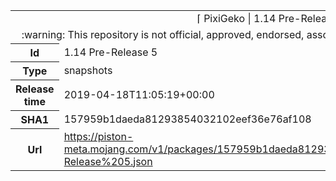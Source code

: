 <html><table>
<tr><td colspan="2" align="center"><img width="0" height="0"><br/>⌈ PixiGeko | 1.14 Pre-Release 5 ⌋<br/><img width="0" height="0"></td></tr>
<tr><td colspan="2" align="center"><img width="0" height="0"><br/>
:warning: This repository is not official, approved, endorsed, associated or connected with Mojang :warning:
<br/><img width="0" height="0"></td></tr>
<tr><th>Id</th><td>1.14 Pre-Release 5</td></tr>
<tr><th>Type</th><td>snapshots</td></tr>
<tr><th>Release time</th><td>2019-04-18T11:05:19+00:00</td></tr>
<tr><th>SHA1</th><td>157959b1daeda81293854032102eef36e76af108</td></tr>
<tr><th>Url</th><td><a href="https://piston-meta.mojang.com/v1/packages/157959b1daeda81293854032102eef36e76af108/1.14%20Pre-Release%205.json">https://piston-meta.mojang.com/v1/packages/157959b1daeda81293854032102eef36e76af108/1.14%20Pre-Release%205.json</a></td></tr>
